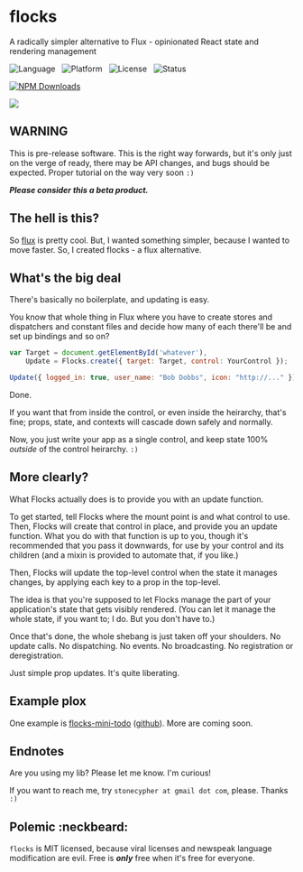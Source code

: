 flocks
======

A radically simpler alternative to Flux - opinionated React state and rendering management

![Language](http://img.shields.io/badge/Language-Javascript/JSX-000000.svg) &nbsp;
![Platform](http://img.shields.io/badge/Platform-Node-000000.svg) &nbsp;
![License](http://img.shields.io/badge/License-MIT-000055.svg) &nbsp;
![Status](http://img.shields.io/travis/StoneCypher/flocks.js.svg)

[![NPM Downloads](http://img.shields.io/npm/dm/flocks.js.svg)](https://npmjs.org/package/flocks.js)

![](https://nodei.co/npm/flocks.js.png?stars=true&downloads=true)





WARNING
-------

This is pre-release software.  This is the right way forwards, but it's only just on the verge of ready, there may be API changes, and bugs should be expected.  Proper tutorial on the way very soon `:)`

***Please consider this a beta product.***



The hell is this?
-----------------

So [flux](http://facebook.github.io/flux/) is pretty cool.  But, I wanted something simpler, because I wanted to move faster.  So, I created flocks - a flux alternative.



What's the big deal
-------------------

There's basically no boilerplate, and updating is easy.

You know that whole thing in Flux where you have to create stores and dispatchers and constant files and decide how many of each there'll be and set up bindings and so on?

```javascript
var Target = document.getElementById('whatever'),
    Update = Flocks.create({ target: Target, control: YourControl });

Update({ logged_in: true, user_name: "Bob Dobbs", icon: "http://..." });
```

Done.

If you want that from inside the control, or even inside the heirarchy, that's fine; props, state, and contexts will cascade down safely and normally.

Now, you just write your app as a single control, and keep state 100% *outside* of the control heirarchy.  `:)`





More clearly?
-------------

What Flocks actually does is to provide you with an update function.

To get started, tell Flocks where the mount point is and what control to use.  Then, Flocks will create that control in place, and provide you an update function.  What you do with that function is up to you, though it's recommended that you pass it downwards, for use by your control and its children (and a mixin is provided to automate that, if you like.)

Then, Flocks will update the top-level control when the state it manages changes, by applying each key to a prop in the top-level.

The idea is that you're supposed to let Flocks manage the part of your application's state that gets visibly rendered.  (You can let it manage the whole state, if you want to; I do.  But you don't have to.)

Once that's done, the whole shebang is just taken off your shoulders.  No update calls.  No dispatching.  No events.  No broadcasting.  No registration or deregistration.

Just simple prop updates.  It's quite liberating.





Example plox
------------

One example is [flocks-mini-todo](https://www.npmjs.org/package/flocks-mini-todo) ([github](https://github.com/StoneCypher/flocks-mini-todo)).  More are coming soon.



Endnotes
--------

Are you using my lib?  Please let me know.  I'm curious!

If you want to reach me, try `stonecypher at gmail dot com`, please.  Thanks `:)`



Polemic :neckbeard:
-------------------

`flocks` is MIT licensed, because viral licenses and newspeak language modification are evil.  Free is ***only*** free when it's free for everyone.
